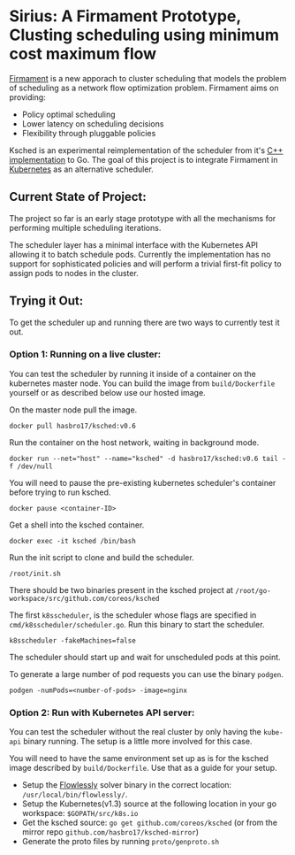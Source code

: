 # Sirius: A Firmament Prototype, Clusting scheduling using minimum cost maximum flow

[Firmament](http://firmament.io) is a new apporach to cluster scheduling that models the problem of scheduling as a network flow optimization problem.
Firmament aims on providing:
* Policy optimal scheduling
* Lower latency on scheduling decisions
* Flexibility through pluggable policies

Ksched is an experimental reimplementation of the scheduler from it's [C++ implementation](https://github.com/camsas/firmament) to Go. The goal of this project is to integrate Firmament in [Kubernetes](https://github.com/kubernetes/kubernetes) as an alternative scheduler. 


## Current State of Project:
The project so far is an early stage prototype with all the mechanisms for performing multiple scheduling iterations.

The scheduler layer has a minimal interface with the Kubernetes API allowing it to batch schedule pods. Currently the implementation has no support for sophisticated policies and will perform a trivial first-fit policy to assign pods to nodes in the cluster.

## Trying it Out:
To get the scheduler up and running there are two ways to currently test it out.

### Option 1: Running on a live cluster:
You can test the scheduler by running it inside of a container on the kubernetes master node. You can build the image from `build/Dockerfile` yourself or as described below use our hosted image.

On the master node pull the image.
```
docker pull hasbro17/ksched:v0.6
```

Run the container on the host network, waiting in background mode.
```
docker run --net="host" --name="ksched" -d hasbro17/ksched:v0.6 tail -f /dev/null
```

You will need to pause the pre-existing kubernetes scheduler's container before trying to run ksched.
```
docker pause <container-ID>
```

Get a shell into the ksched container.
```
docker exec -it ksched /bin/bash
```

Run the init script to clone and build the scheduler.
```
/root/init.sh
```

There should be two binaries present in the ksched project at `/root/go-workspace/src/github.com/coreos/ksched`

The first `k8sscheduler`, is the scheduler whose flags are specified in `cmd/k8sscheduler/scheduler.go`. Run this binary to start the scheduler.
```
k8sscheduler -fakeMachines=false
```

The scheduler should start up and wait for unscheduled pods at this point.

To generate a large number of pod requests you can use the binary `podgen`.
```
podgen -numPods=<number-of-pods> -image=nginx
```


### Option 2: Run with Kubernetes API server:
You can test the scheduler without the real cluster by only having the `kube-api` binary running. The setup is a little more involved for this case.

You will need to have the same environment set up as is for the ksched image described by `build/Dockerfile`. Use that as a guide for your setup.

* Setup the [Flowlessly](https://github.com/ICGog/Flowlessly) solver binary in the correct location: `/usr/local/bin/flowlessly/`.
* Setup the Kubernetes(v1.3) source at the following location in your go workspace: `$GOPATH/src/k8s.io`
* Get the ksched source: `go get github.com/coreos/ksched` (or from the mirror repo `github.com/hasbro17/ksched-mirror`)
* Generate the proto files by running `proto/genproto.sh` 


